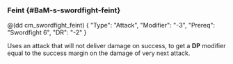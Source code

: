 ### Feint {#BaM-s-swordfight-feint}

@(dd cm_swordfight_feint)
{ "Type": "Attack",
	"Modifier": "-3",
	"Prereq": "Swordfight 6",
	"DR": "-2"
}

Uses an attack that will not deliver damage on success,
to get a **DP** modifier equal to the success margin on the
damage of very next attack.
